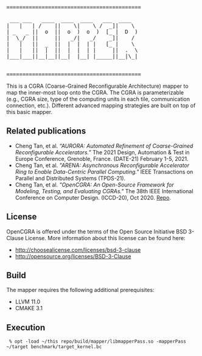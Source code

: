 <pre>
==========================================

 ___ ___   ____  ____  ____   ___  ____  
|   |   | /    ||    \|    \ /  _]|    \ 
| _   _ ||  o  ||  o  )  o  )  [_ |  D  )
|  \_/  ||     ||   _/|   _/    _]|    / 
|   |   ||  _  ||  |  |  | |   [_ |    \ 
|   |   ||  |  ||  |  |  | |     ||  .  \
|___|___||__|__||__|  |__| |_____||__|\_|
                                         

==========================================
</pre>


This is a CGRA (Coarse-Grained Reconfigurable Architecture) mapper to map the inner-most loop onto the CGRA. The CGRA is parameterizable (e.g., CGRA size, type of the computing units in each tile, communication connection, etc.). Different advanced mapping strategies are built on top of this basic mapper.


Related publications
--------------------------------------------------------------------------

- Cheng Tan, et al. _“AURORA: Automated Refinement of Coarse-Grained Reconfigurable Accelerators.”_ The 2021 Design, Automation & Test in Europe Conference, Grenoble, France. (DATE-21) February 1-5, 2021.
- Cheng Tan, et al. _"ARENA: Asynchronous Reconfigurable Accelerator Ring to Enable Data-Centric Parallel Computing."_ IEEE Transactions on Parallel and Distributed Systems (TPDS-21).
- Cheng Tan, et al. _"OpenCGRA: An Open-Source Framework for Modeling, Testing, and Evaluating CGRAs."_ The 38th IEEE International Conference on Computer Design. (ICCD-20), Oct 2020.  [Repo](https://github.com/pnnl/OpenCGRA).



License
--------------------------------------------------------------------------

OpenCGRA is offered under the terms of the Open Source Initiative BSD 3-Clause License. More information about this license can be found here:

  - http://choosealicense.com/licenses/bsd-3-clause
  - http://opensource.org/licenses/BSD-3-Clause



Build
--------------------------------------------------------

The mapper requires the following additional prerequisites:

 - LLVM 11.0
 - CMAKE 3.1



Execution
--------------------------------------------------------
```
 % opt -load ~/this repo/build/mapper/libmapperPass.so -mapperPass ~/target benchmark/target_kernel.bc
```
